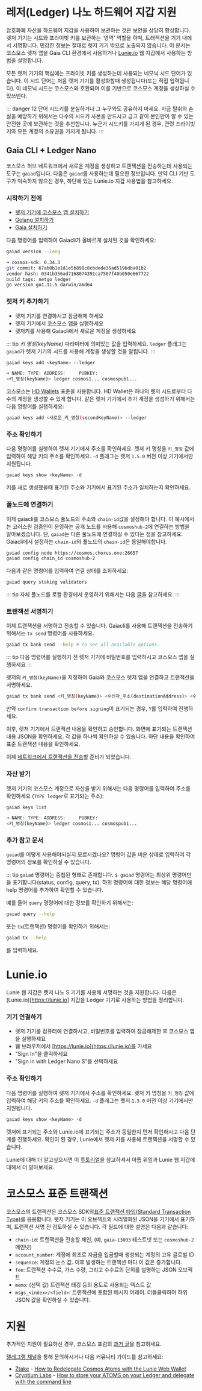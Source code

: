 <!-- markdown-link-check-disable -->
# 레저(Ledger) 나노 하드웨어 지갑 지원

암호화폐 자산을 하드웨어 지갑을 사용하여 보관하는 것은 보안을 상당히 향상합니다. 렛저 기기는 시드와 프라이빗 키를 보관하는 '영역' 역할을 하며, 트래잭션을 기기 내에서 서명합니다. 민감한 정보는 절대로 렛저 기기 밖으로 노출되지 않습니다. 이 문서는 코스모스 렛저 앱을 Gaia CLI 환경에서 사용하거나 [Lunie.io](https://lunie.io/#/) 웹 지갑에서 사용하는 방법을 설명합니다.

모든 렛저 기기의 핵심에는 프라이빗 키를 생성하는데 사용되는 네모닉 시드 단어가 있습니다. 이 시드 단어는 처음 렛저 기기를 활성화할때 생성됩니다(또는 직접 입력됩니다). 이 네모닉 시드는 코스모스와 호환되며 이를 기반으로 코스모스 계정을 생성하실 수 있쓰빈다.

::: danger
12 단어 시드키를 분실하거나 그 누구와도 공유하지 마세요. 자금 탈취와 손실을 예방하기 위해서는 다수의 시드키 사본을 만드시고 금고 같이 본인만이 알 수 있는 안전한 곳에 보관하는 것을 추천합니다. 누군가 시드키를 가지게 된 경우, 관련 프라이빗 키와 모든 계정의 소유권을 가지게 됩니다.
:::

## Gaia CLI + Ledger Nano

코스모스 허브 네트워크에서 새로운 계정을 생성하고 트랜잭션을 전송하는데 사용되는 도구는 `gaiad`입니다. 다음은 `gaiad`를 사용하는데 필요한 정보입니다. 만약 CLI 기반 도구가 익숙하지 않으신 경우, 하단에 있는 Lunie.io 지갑 사용법을 참고하세요.

### 시작하기 전에

- [렛저 기기에 코스모스 앱 설치하기](https://github.com/cosmos/ledger-cosmos/blob/master/README.md#installing)
- [Golang 설치하기](https://golang.org/doc/install)
- [Gaia 설치하기](https://cosmos.network/docs/cosmos-hub/installation.html)

다음 명령어를 입력하여 Gaiacli가 올바르게 설치된 것을 확인하세요:

```bash
gaiad version --long

➜ cosmos-sdk: 0.34.3
git commit: 67ab0b1e1d1e5b898c8cbdede35ad5196dba01b2
vendor hash: 0341b356ad7168074391ca7507f40b050e667722
build tags: netgo ledger
go version go1.11.5 darwin/amd64

```

### 렛저 키 추가하기

- 렛저 기기를 연결하시고 잠금해제 하세요
- 렛저 기기에서 코스모스 앱을 실행하세요
- 렛저키를 사용해 Gaiacli에서 새로운 계정을 생성하세요

::: tip
_키 명칭(keyName)_ 파라미터에 의미있는 값을 입력하세요. `ledger` 플래그는 `gaiad`가 렛저 기기의 시드를 사용해 계정을 생성할 것을 알립니다.
:::

```bash
gaiad keys add <keyName> --ledger

➜ NAME: TYPE: ADDRESS:     PUBKEY:
<키_명칭(keyName)> ledger cosmos1... cosmospub1...
```

코스모스는 [HD Wallets](./hd-wallets.md) 표준을 사용합니다. HD Wallet은 하나의 렛저 시드로부터 다수의 계정을 생성할 수 있게 합니다. 같은 렛저 기기에서 추가 계정을 생성하기 위해서는 다음 명령어를 실행하세요:

```bash
gaiad keys add <새로운_키_명칭(secondKeyName)> --ledger
```

### 주소 확인하기

다음 명령어를 실행하여 렛저 기기에서 주소를 확인하세요. 렛저 키 명칭을 `키_명칭` 값에 입력하여 해당 키의 주소를 확인하세요. `-d` 플래그는 렛저 `1.5.0` 버전 이상 기기에서만 지원됩니다.

```bash
gaiad keys show <keyName> -d
```

키를 새로 생성했을때 표기된 주소와 기기에서 표기된 주소가 일치하는지 확인하세요.

### 풀노드에 연결하기

이제 gaiacli를 코스모스 풀노드의 주소와 `chain-id`값을 설정해야 합니다. 이 예시에서는 코러스원 검증인이 운영하는 공개 노드를 사용해 `cosmoshub-2`에 연결하는 방법을 알아보겠습니다. 단, `gaiad`는 다른 풀노드에 연결하실 수 있다는 점을 참고하세요. Gaiacli에서 설정하는 `chain-id`와 풀노드의 `chain-id`은 동일해야합니다.

```bash
gaiad config node https://cosmos.chorus.one:26657
gaiad config chain_id cosmoshub-2
```

다음과 같은 명령어를 입력하여 연결 상태를 조회하세요:

``` bash
gaiad query staking validators
```

::: tip
자체 풀노드를 로컬 환경에서 운영하기 위해서는 다음 [글](https://cosmos.network/docs/cosmos-hub/join-mainnet.html#setting-up-a-new-node)을 참고하세요.
:::

### 트랜잭션 서명하기

이제 트랜잭션을 서명하고 전송할 수 있습니다. Gaiacli를 사용해 트랜잭션을 전송하기 위해서는 `tx send` 명령어를 사용하세요.

``` bash
gaiad tx bank send --help # to see all available options.
```

::: tip
다음 명령어를 실행하기 전 렛저 기기에 비밀번호를 입력하시고 코스모스 앱을 실행하세요
:::

렛저의 `키_명칭(keyName)`을 지정하여 Gaia와 코스모스 렛저 앱을 연결하고 트랜잭션을 서명하세요.

```bash
gaiad tx bank send <키_명칭(keyName)> <수신자_주소(destinationAddress)> <수량(amount)><단위(denomination)>
```

만약 `confirm transaction before signing`이 표기되는 경우, `Y`를 입력하여 진행하세요.

이후, 렛저 기기에서 트랜잭션 내용을 확인하고 승인합니다. 화면에 표기되는 트랜잭션 내용 JSON을 확인하세요. 각 값을 하나씩 확인하실 수 있습니다. 하단 내용을 확인하여 표준 트랜잭션 내용을 확인하세요.

이제 [네트워크에서 트랜잭션을 전송](./delegator-guide-cli.md#sending-transactions)할 준비가 되었습니다.

### 자산 받기

렛저 기기의 코스모스 계정으로 자산을 받기 위해서는 다음 명령어를 입력하여 주소를 확인하세요 (`TYPE ledger`로 표기되는 주소):

```bash
gaiad keys list

➜ NAME: TYPE: ADDRESS:     PUBKEY:
<키_명칭(keyName)> ledger cosmos1... cosmospub1...
```

### 추가 참고 문서

`gaiad`를 어떻게 사용해야되실지 모르시겠나요? 명령어 값을 비운 상태로 입력하여 각 명령어의 정보를 확인하실 수 있습니다.

::: tip
`gaiad` 명령어는 중첩된 형태로 존재합니다. `$ gaiad` 명령어는 최상위 명령어만을 표기합니다(status, config, query, tx). 하위 명령어에 대한 정보는 해당 명령어에 help 명령어를 추가하여 확인할 수 있습니다.

예를 들어 `query` 명령어에 대한 정보를 확인하기 위해서는:

```bash
gaiad query --help
```

또는 `tx`(트랜잭션) 명령어를 확인하기 위해서는:

```bash
gaiad tx --help
```

를 입력하세요.

# Lunie.io

Lunie 웹 지갑은 렛저 나노 S 기기를 사용해 서명하는 것을 지원합니다. 다음은 (Lunie.io)[https://lunie.io] 지갑을 Ledger 기기로 사용하는 방법을 정리합니다.

### 기기 연결하기

- 렛저 기기를 컴퓨터에 연결하시고, 비밀번호를 입력하여 잠금해제한 후 코스모스 앱을 실행하세요
- 웹 브라우저에서 [https://lunie.io](https://lunie.io)를 가세요
- "Sign In"을 클릭하세요
- "Sign in with Ledger Nano S"를 선택하세요

### 주소 확인하기

다음 명령어를 실행하여 렛저 기기에서 주소를 확인하세요. 렛저 키 명칭을 `키_명칭` 값에 입력하여 해당 키의 주소를 확인하세요. `-d` 플래그는 렛저 `1.5.0` 버전 이상 기기에서만 지원됩니다.

```bash
gaiad keys show <keyName> -d
```

렛저에 표기되는 주소와 Lunie.io에 표기되는 주소가 동일한지 먼저 확인하시고 다음 단계를 진행하세요. 확인이 된 경우, Lunie에서 렛저 키를 사용해 트랜잭션을 서명할 수 있습니다.

Lunie에 대해 더 알고싶으시면 이 [투토리얼](https://medium.com/easy2stake/how-to-delegate-re-delegate-un-delegate-cosmos-atoms-with-the-lunie-web-wallet-eb72369e52db)을 참고하셔서 아톰 위임과 Lunie 웹 지갑에 대해서 더 알아보세요.

# 코스모스 표준 트랜잭션

코스모스의 트랜잭션은 코스모스 SDK의[표준 트랜잭션 타입(Standard Transaction Type)](https://godoc.org/github.com/cosmos/cosmos-sdk/x/auth#StdTx)를 응용합니다. 렛저 기기는 이 오브젝트의 시리얼화된 JSON을 기기에서 표기하며, 트랜잭션 서명 전 검토하실 수 있습니다. 각 필드에 대한 설명은 다음과 같습니다:

- `chain-id`: 트랜잭션을 전송할 체인, (예, `gaia-13003` 테스트넷 또는 `cosmoshub-2` 메인넷)
- `account_number`: 계정에 최초로 자금을 입금할때 생성되는 계정의 고유 글로벌 ID
- `sequence`: 계정의 논스 값. 이후 발생하는 트랜잭션 마다 이 값은 증가합니다.
- `fee`: 트랜잭션 수수료, 가스 수량, 그리고 수수료의 단위를 설명하는 JSON 오브젝트
- `memo`: (선택 값) 트랜잭션 태깅 등의 용도로 사용되는 텍스트 값
- `msgs_<index>/<field>`: 트랜잭션에 포함된 메시지 어레이. 더블클릭하여 하위 JSON 값을 확인하실 수 있습니다.

# 지원

추가적인 지원이 필요하신 경우, 코스모스 포럼의 [과거 글](https://forum.cosmos.network/search?q=ledger)을 참고하세요.

[텔레그램 채널](https://t.me/cosmosproject)을 통해 문의하시거나 다음 커뮤니티 가이드를 참고하세요:

- [Ztake](https://medium.com/@miranugumanova) - [How to Redelegate Cosmos Atoms with the Lunie Web Wallet](https://medium.com/@miranugumanova/how-to-re-delegate-cosmos-atoms-with-lunie-web-wallet-8303752832c5)
- [Cryptium Labs](https://medium.com/cryptium-cosmos) - [How to store your ATOMS on your Ledger and delegate with the command line](https://medium.com/cryptium-cosmos/how-to-store-your-cosmos-atoms-on-your-ledger-and-delegate-with-the-command-line-929eb29705f)

<!-- markdown-link-check-enable -->